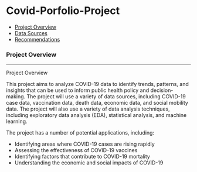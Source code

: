 # Covid-Porfolio-Project

- [Project Overview](#project-overview)
- [Data Sources](#data-sources)
- [Recommendations](#recommendations)

### Project Overview
---

Project Overview

This project aims to analyze COVID-19 data to identify trends, patterns, and insights that can be used to inform public health policy and decision-making. The project will use a variety of data sources, including COVID-19 case data, vaccination data, death data, economic data, and social mobility data. The project will also use a variety of data analysis techniques, including exploratory data analysis (EDA), statistical analysis, and machine learning.

The project has a number of potential applications, including:

- Identifying areas where COVID-19 cases are rising rapidly
- Assessing the effectiveness of COVID-19 vaccines
- Identifying factors that contribute to COVID-19 mortality
- Understanding the economic and social impacts of COVID-19
